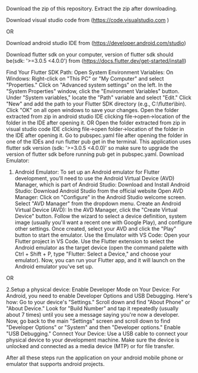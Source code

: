 Download the zip of this repository.
Extract the zip after downloading.

Download visual studio code from (https://code.visualstudio.com )   

OR

Download android studio IDE from (https://developer.android.com/studio)

Download flutter sdk on your computer, version of flutter sdk should be(sdk: '>=3.0.5 <4.0.0') from (https://docs.flutter.dev/get-started/install)

Find Your Flutter SDK Path:
Open System Environment Variables:
On Windows:
Right-click on "This PC" or "My Computer" and select "Properties."
Click on "Advanced system settings" on the left.
In the "System Properties" window, click the "Environment Variables" button.
Under "System variables," locate the "Path" variable and select "Edit."
Click "New" and add the path to your Flutter SDK directory (e.g., C:\flutter\bin).
Click "OK" on all open windows to save your changes.
Open the folder extracted from zip in android studio IDE  clicking file->open->location of the folder in the IDE after opening it.
OR
Open the folder extracted from zip in visual studio code IDE  clicking file->open folder->location of the folder in the IDE after opening it.
Go to pubspec.yaml file after opening the folder in one of the IDEs and run flutter pub get in the terminal.
This application uses flutter sdk version (sdk: '>=3.0.5 <4.0.0)' so make sure to upgrade the version of flutter sdk before running pub get in pubspec.yaml.
Download Emulator:
1. Android Emulator:
To set up an Android emulator for Flutter development, you'll need to use the Android Virtual Device (AVD) Manager, which is part of Android Studio:
Download and Install Android Studio:
Download Android Studio from the official website
Open AVD Manager:
Click on "Configure" in the Android Studio welcome screen.
Select "AVD Manager" from the dropdown menu.
Create an Android Virtual Device (AVD):
In the AVD Manager, click the "Create Virtual Device" button.
Follow the wizard to select a device definition, system image (usually you'll want a recent one with Google Play), and configure other settings.
Once created, select your AVD and click the "Play" button to start the emulator.
Use the Emulator with VS Code:
Open your Flutter project in VS Code.
Use the Flutter extension to select the Android emulator as the target device (open the command palette with Ctrl + Shift + P, type "Flutter: Select a Device," and choose your emulator).
Now, you can run your Flutter app, and it will launch on the Android emulator you've set up.

OR 

2.Setup a physical device:
Enable Developer Mode on Your Device:
For Android, you need to enable Developer Options and USB Debugging. Here's how:
Go to your device's "Settings."
Scroll down and find "About Phone" or "About Device."
Look for "Build Number" and tap it repeatedly (usually about 7 times) until you see a message saying you're now a developer.
Now, go back to the main "Settings" screen and scroll down to find "Developer Options" or "System" and then "Developer options."
Enable "USB Debugging."
Connect Your Device:
Use a USB cable to connect your physical device to your development machine. Make sure the device is unlocked and connected as a media device (MTP) or for file transfer.

After all these steps run the application on your android mobile phone or emulator that supports android projects.



